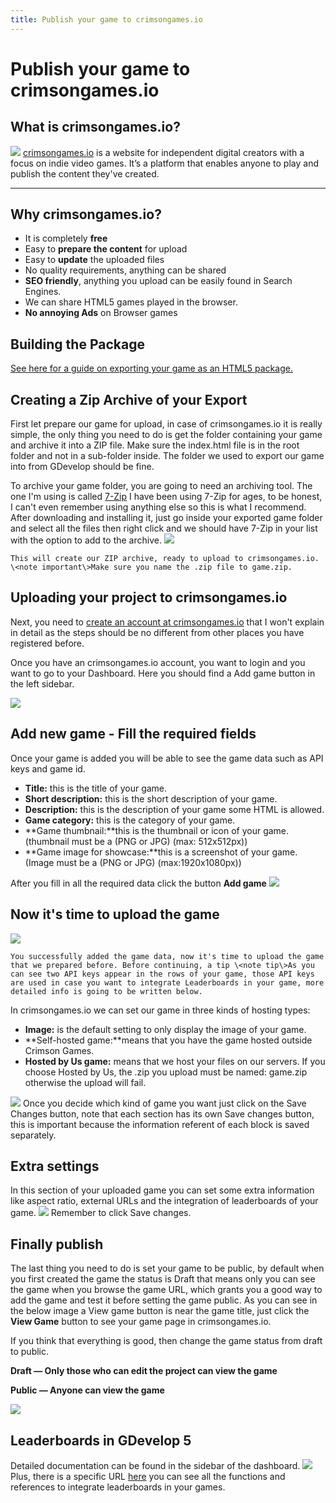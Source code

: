```yaml
---
title: Publish your game to crimsongames.io
---
```

# Publish your game to crimsongames.io

## What is crimsongames.io?

![](/gdevelop5/publishing/crimsongames-icon-512.png) [crimsongames.io](https://www.crimsongames.io) is a website for independent digital creators with a focus on indie video games. It’s a platform that enables anyone to play and publish the content they've created.

------------------------------------------------------------------------

## Why crimsongames.io?

- It is completely **free**
- Easy to **prepare the content** for upload
- Easy to **update** the uploaded files
- No quality requirements, anything can be shared
- **SEO friendly**, anything you upload can be easily found in Search Engines.
- We can share HTML5 games played in the browser.
- **No annoying Ads** on Browser games

## Building the Package

[See here for a guide on exporting your game as an HTML5 package.](/gdevelop5/publishing/html5_game_in_a_local_folder)

## Creating a Zip Archive of your Export

First let prepare our game for upload, in case of crimsongames.io it is really simple, the only thing you need to do is get the folder containing your game and archive it into a ZIP file. Make sure the index.html file is in the root folder and not in a sub-folder inside. The folder we used to export our game into from GDevelop should be fine.

To archive your game folder, you are going to need an archiving tool. The one I'm using is called [7-Zip](http://www.7-zip.org) I have been using 7-Zip for ages, to be honest, I can't even remember using anything else so this is what I recommend. After downloading and installing it, just go inside your exported game folder and select all the files then right click and we should have 7-Zip in your list with the option to add to the archive. ![](/gdevelop5/publishing/alanna-zip-game.png)

    This will create our ZIP archive, ready to upload to crimsongames.io. \<note important\>Make sure you name the .zip file to game.zip.

## Uploading your project to crimsongames.io

Next, you need to [create an account at crimsongames.io](https://www.crimsongames.io/signup) that I won't explain in detail as the steps should be no different from other places you have registered before.

Once you have an crimsongames.io account, you want to login and you want to go to your Dashboard. Here you should find a Add game button in the left sidebar.

![](/gdevelop5/publishing/crimsongames-add-game.png)

## Add new game - Fill the required fields

Once your game is added you will be able to see the game data such as API keys and game id.

* **Title:** this is the title of your game.
* **Short description:** this is the short description of your game.
* **Description:** this is the description of your game some HTML is allowed.
* **Game category:** this is the category of your game.
* **Game thumbnail:**this is the thumbnail or icon of your game. (thumbnail must be a (PNG or JPG) (max: 512x512px))
* **Game image for showcase:**this is a screenshot of your game. (Image must be a (PNG or JPG) (max:1920x1080px))

After you fill in all the required data click the button **Add game** ![](/gdevelop5/publishing/crimsongames-add-game-save.png)

## Now it's time to upload the game

![](/gdevelop5/publishing/crimsongames-game-added.png)

    You successfully added the game data, now it's time to upload the game that we prepared before. Before continuing, a tip \<note tip\>As you can see two API keys appear in the rows of your game, those API keys are used in case you want to integrate Leaderboards in your game, more detailed info is going to be written below.

In crimsongames.io we can set our game in three kinds of hosting types:

* **Image:** is the default setting to only display the image of your game.
* **Self-hosted game:**means that you have the game hosted outside Crimson Games.
* **Hosted by Us game:** means that we host your files on our servers. If you choose Hosted by Us, the .zip you upload must be named: game.zip otherwise the upload will fail.

![](/gdevelop5/publishing/crimsongames-hosting-type.png) Once you decide which kind of game you want just click on the Save Changes button, note that each section has its own Save changes button, this is important because the information referent of each block is saved separately.

## Extra settings

In this section of your uploaded game you can set some extra information like aspect ratio, external URLs and the integration of leaderboards of your game. ![](/gdevelop5/publishing/crimsongames-extra-settings.png) Remember to click Save changes.

## Finally publish

The last thing you need to do is set your game to be public, by default when you first created the game the status is Draft that means only you can see the game when you browse the game URL, which grants you a good way to add the game and test it before setting the game public. As you can see in the below image a View game button is near the game title, just click the **View Game** button to see your game page in crimsongames.io.

If you think that everything is good, then change the game status from draft to public.

**Draft — Only those who can edit the project can view the game**

**Public — Anyone can view the game**

![](/gdevelop5/publishing/crimsongames-public.png)

## Leaderboards in GDevelop 5

Detailed documentation can be found in the sidebar of the dashboard. ![](/gdevelop5/publishing/crimsongames-gdevelop.png) Plus, there is a specific URL [here](https://www.crimsongames.io/public-doc-api) you can see all the functions and references to integrate leaderboards in your games.
